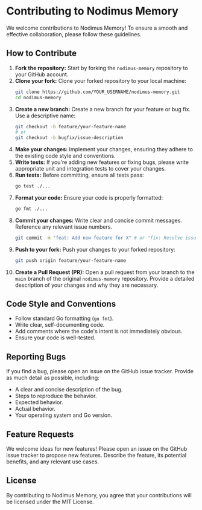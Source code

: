 # Contributing to Nodimus Memory

We welcome contributions to Nodimus Memory! To ensure a smooth and effective collaboration, please follow these guidelines.

## How to Contribute

1.  **Fork the repository:** Start by forking the `nodimus-memory` repository to your GitHub account.
2.  **Clone your fork:** Clone your forked repository to your local machine:
    ```bash
    git clone https://github.com/YOUR_USERNAME/nodimus-memory.git
    cd nodimus-memory
    ```
3.  **Create a new branch:** Create a new branch for your feature or bug fix. Use a descriptive name:
    ```bash
    git checkout -b feature/your-feature-name
    # or
    git checkout -b bugfix/issue-description
    ```
4.  **Make your changes:** Implement your changes, ensuring they adhere to the existing code style and conventions.
5.  **Write tests:** If you're adding new features or fixing bugs, please write appropriate unit and integration tests to cover your changes.
6.  **Run tests:** Before committing, ensure all tests pass:
    ```bash
    go test ./...
    ```
7.  **Format your code:** Ensure your code is properly formatted:
    ```bash
    go fmt ./...
    ```
8.  **Commit your changes:** Write clear and concise commit messages. Reference any relevant issue numbers.
    ```bash
    git commit -m "feat: Add new feature for X" # or "fix: Resolve issue Y"
    ```
9.  **Push to your fork:** Push your changes to your forked repository:
    ```bash
    git push origin feature/your-feature-name
    ```
10. **Create a Pull Request (PR):** Open a pull request from your branch to the `main` branch of the original `nodimus-memory` repository. Provide a detailed description of your changes and why they are necessary.

## Code Style and Conventions

*   Follow standard Go formatting (`go fmt`).
*   Write clear, self-documenting code.
*   Add comments where the code's intent is not immediately obvious.
*   Ensure your code is well-tested.

## Reporting Bugs

If you find a bug, please open an issue on the GitHub issue tracker. Provide as much detail as possible, including:

*   A clear and concise description of the bug.
*   Steps to reproduce the behavior.
*   Expected behavior.
*   Actual behavior.
*   Your operating system and Go version.

## Feature Requests

We welcome ideas for new features! Please open an issue on the GitHub issue tracker to propose new features. Describe the feature, its potential benefits, and any relevant use cases.

## License

By contributing to Nodimus Memory, you agree that your contributions will be licensed under the MIT License.